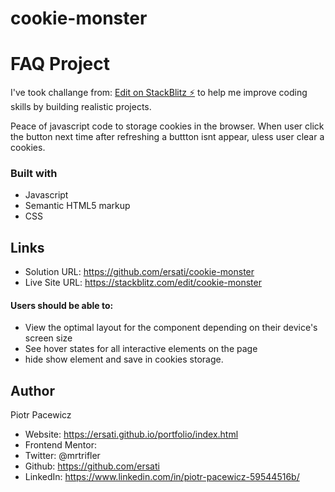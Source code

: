 # cookie-monster


# FAQ Project

I've took challange from: [Edit on StackBlitz ⚡️](https://stackblitz.com/edit/cookie-monster) to help me improve coding skills by building realistic projects.

Peace of javascript code to storage cookies in the browser. When user click the button next time after refreshing a buttton isnt appear, uless user clear a cookies. 

### Built with

- Javascript
- Semantic HTML5 markup
- CSS


## Links

- Solution URL: https://github.com/ersati/cookie-monster
- Live Site URL: https://stackblitz.com/edit/cookie-monster

#### Users should be able to:

- View the optimal layout for the component depending on their device's screen size
- See hover states for all interactive elements on the page
- hide show element and save in cookies storage. 

## Author

Piotr Pacewicz

- Website: https://ersati.github.io/portfolio/index.html
- Frontend Mentor:
- Twitter: @mrtrifler
- Github: https://github.com/ersati
- LinkedIn: https://www.linkedin.com/in/piotr-pacewicz-59544516b/
